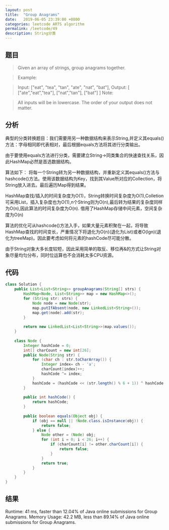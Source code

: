 ```yaml
---
layout: post
title:  "Group Anagrams"
date:   2019-06-05 23:39:00 +0800
categories: leetcode ARTS algorithm
permalink: /leetcode/49
description: String分类
---
```


## 题目

> Given an array of strings, group anagrams together.

> Example:

> Input: ["eat", "tea", "tan", "ate", "nat", "bat"],
> Output:
> [
  ["ate","eat","tea"],
  ["nat","tan"],
  ["bat"]
]
> Note:

> All inputs will be in lowercase.
> The order of your output does not matter.

## 分析

典型的分类转换题目：我们需要用另一种数据结构来表示String,并定义其equals()方法：字母相同即代表相对，最后根据equals方法将其进行分类输出。

由于要使用equals方法进行分类，需要建立String->同类集合的快速查找关系，因此HashMap必然是首选数据结构。

算法如下：
	将每一个String转为另一种数据结构，并重新定义其equals()方法与hashcode()方法。使用该数据结构为Key，找到其Value所对应的Collection，将String放入进去。最后遍历Map得到结果。
	
HashMap查找/插入的时间复杂度为O(1)，String转换时间复杂度为O(1),Colletion可采用List，插入复杂度也为O(1),n个String则为O(n),最后转为结果的复杂度同样为O(n),因此算法的时间复杂度为O(n).
借用了HashMap存储中间元素，空间复杂度为O(n)

算法的优化可从hashcode()方法入手，如果大量元素积聚在一起，将导致HashMap查找的时间变长，严重情况下将退化为O(n)(退化为List)或者O(lgn)(退化为treeMap)。因此要考虑如何将元素的hashCode尽可能分散。

由于String对象大多长度较短，因此采用简单的取反、移位再&的方式让String对象尽量均匀分布，同时位运算也不会消耗太多CPU资源。

## 代码

``` java
class Solution {
    public List<List<String>> groupAnagrams(String[] strs) {
        HashMap<Node, List<String>> map = new HashMap<>();
        for (String str: strs) {
            Node node = new Node(str);
            map.putIfAbsent(node, new LinkedList<String>());
            map.get(node).add(str);
        }
        
        return new LinkedList<List<String>>(map.values());
    }
    
    class Node {
        Integer hashCode = 0;
        int[] charCount = new int[26];
        public Node(String str) {
            for (char ch : str.toCharArray()) {
                Integer index= ch - 'a';
                charCount[index]++;
                hashCode ^= index;
            }
            hashCode = (hashCode << (str.length() % 6 + 1)) ^ hashCode;
        }
        
        public int hashCode() {
            return hashCode;
        }
        
        public boolean equals(Object obj) {
            if (obj == null || !Node.class.isInstance(obj)) {
                return false;
            } else {
                Node other = (Node) obj;
                for (int i = 0; i < 26; i++) {
                    if (charCount[i] != other.charCount[i]) {
                        return false;
                    }
                }
                return true;
            }
        }
    }
}
```

## 结果

Runtime: 41 ms, faster than 12.04% of Java online submissions for Group Anagrams.
Memory Usage: 42.2 MB, less than 89.14% of Java online submissions for Group Anagrams.